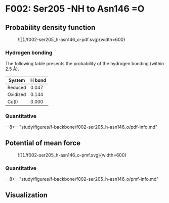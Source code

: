 # F002: Ser205 -NH to Asn146 =O

## Probability density function

<figure markdown>
![](./f002-ser205_h-asn146_o-pdf.svg){width=600}
</figure>

### Hydrogen bonding

The following table presents the probability of the hydrogen bonding (within 2.5 Å).

| System | H bond |
| ------ | ------ |
| Reduced | 0.047 |
| Oxidized | 0.144 |
| Cu(I) | 0.000 |

### Quantitative

--8<-- "study/figures/f-backbone/f002-ser205_h-asn146_o/pdf-info.md"

## Potential of mean force

<figure markdown>
![](./f002-ser205_h-asn146_o-pmf.svg){width=600}
</figure>

### Quantitative

--8<-- "study/figures/f-backbone/f002-ser205_h-asn146_o/pmf-info.md"


## Visualization

<div id="reduced-view" class="mol-container"></div>
<script>
document.addEventListener('DOMContentLoaded', (event) => {
    const viewer = molstar.Viewer.create('reduced-view', {
        layoutIsExpanded: false,
        layoutShowControls: false,
        layoutShowRemoteState: false,
        layoutShowSequence: true,
        layoutShowLog: false,
        layoutShowLeftPanel: false,
        viewportShowExpand: true,
        viewportShowSelectionMode: true,
        viewportShowAnimation: false,
        pdbProvider: 'rcsb',
    }).then(viewer => {
        // viewer.loadStructureFromUrl("/analysis/005-rogfp-glh-md/data/traj/frame_106403.pdb", "pdb");
        viewer.loadSnapshotFromUrl("/misc/002-molstar-states/reduced-example.molj", "molj");
    });
});
</script>
